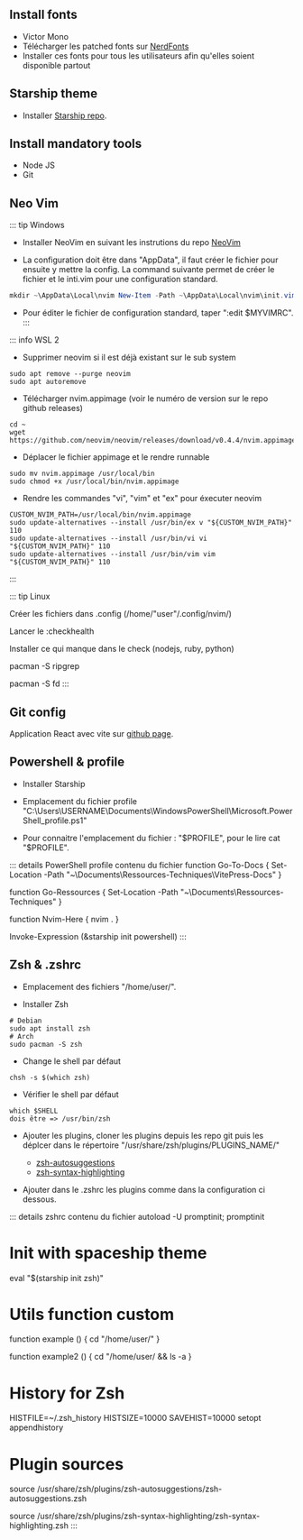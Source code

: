 ## Install fonts

- Victor Mono
- Télécharger les patched fonts sur [NerdFonts](https://github.com/ryanoasis/nerd-fonts/tree/master/patched-fonts)
- Installer ces fonts pour tous les utilisateurs afin qu'elles soient disponible partout

## Starship theme

- Installer [Starship repo](https://starship.rs/).

## Install mandatory tools

- Node JS
- Git

## Neo Vim

::: tip Windows

- Installer NeoVim en suivant les instrutions du repo [NeoVim](https://github.com/neovim/neovim/wiki/Installing-Neovim#windows) 

- La configuration doit être dans "AppData", il faut créer le fichier pour ensuite y mettre la config. La command suivante permet de créer le fichier et le inti.vim pour une configuration standard.

``` Powershell
mkdir ~\AppData\Local\nvim New-Item -Path ~\AppData\Local\nvim\init.vim -Type File
```

- Pour éditer le fichier de configuration standard, taper ":edit $MYVIMRC".
:::

::: info WSL 2

- Supprimer neovim si il est déjà existant sur le sub system

``` shell
sudo apt remove --purge neovim
sudo apt autoremove
```

- Télécharger nvim.appimage (voir le numéro de version sur le repo github releases)

``` shell
cd ~
wget https://github.com/neovim/neovim/releases/download/v0.4.4/nvim.appimage
```

- Déplacer le fichier appimage et le rendre runnable

``` shell
sudo mv nvim.appimage /usr/local/bin
sudo chmod +x /usr/local/bin/nvim.appimage
```

- Rendre les commandes "vi", "vim" et "ex" pour éxecuter neovim
``` shell
CUSTOM_NVIM_PATH=/usr/local/bin/nvim.appimage
sudo update-alternatives --install /usr/bin/ex v "${CUSTOM_NVIM_PATH}" 110
sudo update-alternatives --install /usr/bin/vi vi "${CUSTOM_NVIM_PATH}" 110
sudo update-alternatives --install /usr/bin/vim vim "${CUSTOM_NVIM_PATH}" 110
```
:::

::: tip Linux 

Créer les fichiers dans .config (/home/"user"/.config/nvim/)

Lancer le :checkhealth

Installer ce qui manque dans le check (nodejs, ruby, python)

pacman -S ripgrep

pacman -S fd
:::

## Git config

Application React avec vite sur [github page](https://fabcre.github.io/React-Git-Help/).

## Powershell & profile

- Installer Starship

- Emplacement du fichier profile "C:\Users\USERNAME\Documents\WindowsPowerShell\Microsoft.PowerShell_profile.ps1"

- Pour connaitre l'emplacement du fichier : "$PROFILE", pour le lire cat "$PROFILE".

::: details PowerShell profile contenu du fichier
function Go-To-Docs {
    Set-Location -Path "~\Documents\Ressources-Techniques\VitePress-Docs"
}

function Go-Ressources {
    Set-Location -Path "~\Documents\Ressources-Techniques\"
}

function Nvim-Here {
    nvim .
}

Invoke-Expression (&starship init powershell)
:::

## Zsh & .zshrc

- Emplacement des fichiers "/home/user/".

- Installer Zsh 

``` shell
# Debian
sudo apt install zsh
# Arch
sudo pacman -S zsh
```

- Change le shell par défaut

``` shell
chsh -s $(which zsh)
``` 

- Vérifier le shell par défaut

``` shell
which $SHELL
dois être => /usr/bin/zsh
```

- Ajouter les plugins, cloner les plugins depuis les repo git puis les déplcer dans le répertoire "/usr/share/zsh/plugins/PLUGINS_NAME/"
    -   [zsh-autosuggestions](https://github.com/zsh-users/zsh-autosuggestions)
    -   [zsh-syntax-highlighting](https://github.com/zsh-users/zsh-syntax-highlighting)

- Ajouter dans le .zshrc les plugins comme dans la configuration ci dessous.

::: details zshrc contenu du fichier
autoload -U promptinit; promptinit

# Init with spaceship theme
eval "$(starship init zsh)"

# Utils function custom
function example () {
    cd "/home/user/"
}

function example2 () {
    cd "/home/user/ && ls -a
}

# History for Zsh
HISTFILE=~/.zsh_history
HISTSIZE=10000
SAVEHIST=10000
setopt appendhistory

# Plugin sources
source /usr/share/zsh/plugins/zsh-autosuggestions/zsh-autosuggestions.zsh

source /usr/share/zsh/plugins/zsh-syntax-highlighting/zsh-syntax-highlighting.zsh
:::
